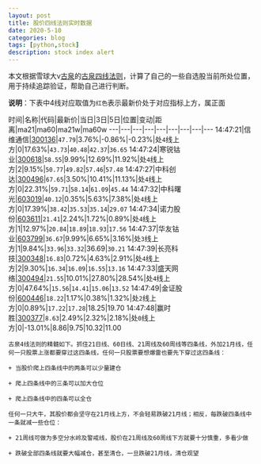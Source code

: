 ```yaml
---
layout: post
title: 股价四线法则实时数据
date: 2020-5-10
categories: blog
tags: [python,stock]
description: stock index alert
---
```



本文根据雪球大v[古泉](https://xueqiu.com/u/7148646888)的[古泉四线法则](https://xueqiu.com/7148646888/130498192)，计算了自己的一些自选股当前所处位置，用于持续追踪验证，帮助自己进行判断。

**说明**：下表中4线对应取值为`红色`表示最新价处于对应指标上方，属正面

时间|名称|代码|最新价|当日|3日|5日|位置|变动|距离|ma21|ma60|ma21w|ma60w
---|---|---|---|---|---|---|---|---
14:47:21|信维通信|[300136](https://xueqiu.com/S/SZ300136)|`47.79`|3.76%|-0.86%|-0.23%|处`4`线上方|0|17.63%|`43.73`|`40.48`|`42.37`|`36.65`
14:47:24|寒锐钴业|[300618](https://xueqiu.com/S/SZ300618)|`58.55`|9.99%|12.69%|11.92%|处`4`线上方|2|9.15%|`50.77`|`49.82`|`57.46`|`57.48`
14:47:27|中科创达|[300496](https://xueqiu.com/S/SZ300496)|`67.65`|3.50%|10.41%|11.13%|处`4`线上方|0|22.31%|`59.71`|`58.14`|`61.09`|`45.44`
14:47:32|中科曙光|[603019](https://xueqiu.com/S/SH603019)|`40.12`|0.35%|5.63%|7.38%|处`4`线上方|0|17.39%|`38.42`|`35.53`|`35.14`|`29.07`
14:47:34|诺力股份|[603611](https://xueqiu.com/S/SH603611)|`21.41`|2.24%|1.72%|0.89%|处`4`线上方|1|12.97%|`20.84`|`18.89`|`18.93`|`17.56`
14:47:37|华友钴业|[603799](https://xueqiu.com/S/SH603799)|`36.67`|9.99%|6.65%|3.16%|处`3`线上方|1|9.84%|`33.96`|`33.32`|36.69|`30.21`
14:47:39|长亮科技|[300348](https://xueqiu.com/S/SZ300348)|`16.83`|0.72%|4.63%|2.91%|处`4`线上方|2|9.30%|`16.34`|`16.09`|`16.55`|`13.16`
14:47:33|盛天网络|[300494](https://xueqiu.com/S/SZ300494)|`21.55`|10.01%|27.80%|28.54%|处`4`线上方|0|47.64%|`15.56`|`14.41`|`15.06`|`13.52`
14:47:49|金证股份|[600446](https://xueqiu.com/S/SH600446)|`18.22`|1.17%|0.38%|1.32%|处`2`线上方|0|0.89%|`17.22`|`17.28`|18.25|19.70
14:47:48|赢时胜|[300377](https://xueqiu.com/S/SZ300377)|`8.63`|2.49%|2.32%|2.18%|处`0`线上方|0|-13.01%|8.86|9.75|10.32|11.00

```
古泉4线法则的精髓如下。抓住21日线、60日线、21周线及60周线等四条线，外加21月线，任何一只股票上涨都要穿过这四条线，任何一只股票要想爆雷也要先下穿过这四条线：

+ 当股价爬上四条线中的两条可以少量建仓

+ 爬上四条线中的三条可以加大仓位

+ 爬上四条线中的四条可以全仓

任何一只大牛，其股价都会坚守在21月线上方，不会轻易跌破21月线；相反，每跌破四条线中一条就减一些仓位：

+ 21周线可做为多空分水岭及警戒线，股价在21周线及60周线下方就要十分慎重，多看少做

+ 跌破全部四条线就要大幅减仓，甚至清仓，一旦跌破21月线，清仓观望
```